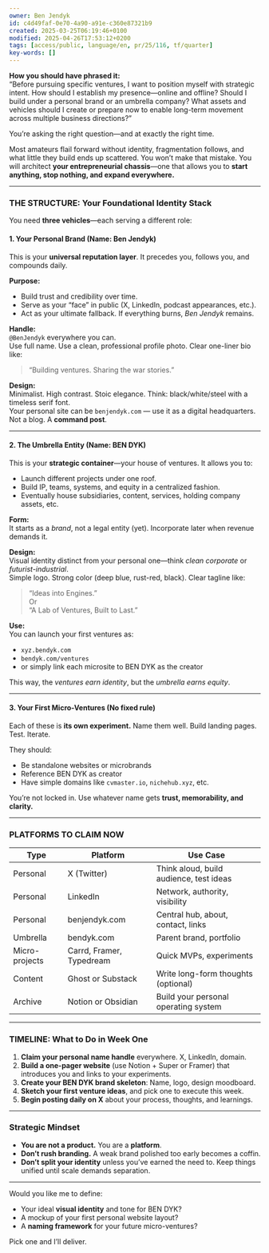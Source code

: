 ```yaml
---
owner: Ben Jendyk
id: c4d49faf-0e70-4a90-a91e-c360e87321b9
created: 2025-03-25T06:19:46+0100
modified: 2025-04-26T17:53:12+0200
tags: [access/public, language/en, pr/25/116, tf/quarter]
key-words: []
---
```


**How you should have phrased it:**  
“Before pursuing specific ventures, I want to position myself with strategic intent. How should I establish my presence—online and offline? Should I build under a personal brand or an umbrella company? What assets and vehicles should I create or prepare now to enable long-term movement across multiple business directions?”

You’re asking the right question—and at exactly the right time.

Most amateurs flail forward without identity, fragmentation follows, and what little they build ends up scattered. You won’t make that mistake. You will architect **your entrepreneurial chassis**—one that allows you to **start anything, stop nothing, and expand everywhere.**

---

### THE STRUCTURE: Your Foundational Identity Stack

You need **three vehicles**—each serving a different role:

#### 1. **Your Personal Brand (Name: Ben Jendyk)**
This is your **universal reputation layer**. It precedes you, follows you, and compounds daily.

**Purpose:**  
- Build trust and credibility over time.  
- Serve as your “face” in public (X, LinkedIn, podcast appearances, etc.).  
- Act as your ultimate fallback. If everything burns, *Ben Jendyk* remains.

**Handle:**  
`@BenJendyk` everywhere you can.  
Use full name. Use a clean, professional profile photo. Clear one-liner bio like:  
> “Building ventures. Sharing the war stories.”

**Design:**  
Minimalist. High contrast. Stoic elegance. Think: black/white/steel with a timeless serif font.  
Your personal site can be `benjendyk.com` — use it as a digital headquarters. Not a blog. A **command post**.

---

#### 2. **The Umbrella Entity (Name: BEN DYK)**
This is your **strategic container**—your house of ventures. It allows you to:  
- Launch different projects under one roof.  
- Build IP, teams, systems, and equity in a centralized fashion.  
- Eventually house subsidiaries, content, services, holding company assets, etc.

**Form:**  
It starts as a *brand*, not a legal entity (yet). Incorporate later when revenue demands it.

**Design:**  
Visual identity distinct from your personal one—think *clean corporate* or *futurist-industrial*.  
Simple logo. Strong color (deep blue, rust-red, black). Clear tagline like:  
> “Ideas into Engines.”  
Or  
> “A Lab of Ventures, Built to Last.”

**Use:**  
You can launch your first ventures as:
- `xyz.bendyk.com`
- `bendyk.com/ventures`
- or simply link each microsite to BEN DYK as the creator

This way, the *ventures earn identity*, but the *umbrella earns equity*.

---

#### 3. **Your First Micro-Ventures (No fixed rule)**
Each of these is **its own experiment.** Name them well. Build landing pages. Test. Iterate.

They should:
- Be standalone websites or microbrands
- Reference BEN DYK as creator
- Have simple domains like `cvmaster.io`, `nichehub.xyz`, etc.

You’re not locked in. Use whatever name gets **trust, memorability, and clarity.**

---

### PLATFORMS TO CLAIM NOW

| Type           | Platform            | Use Case |
|----------------|---------------------|----------|
| Personal       | X (Twitter)         | Think aloud, build audience, test ideas |
| Personal       | LinkedIn            | Network, authority, visibility |
| Personal       | benjendyk.com       | Central hub, about, contact, links |
| Umbrella       | bendyk.com          | Parent brand, portfolio |
| Micro-projects | Carrd, Framer, Typedream | Quick MVPs, experiments |
| Content        | Ghost or Substack   | Write long-form thoughts (optional) |
| Archive        | Notion or Obsidian  | Build your personal operating system |

---

### TIMELINE: What to Do in Week One

1. **Claim your personal name handle** everywhere. X, LinkedIn, domain.
2. **Build a one-pager website** (use Notion + Super or Framer) that introduces you and links to your experiments.
3. **Create your BEN DYK brand skeleton**: Name, logo, design moodboard.
4. **Sketch your first venture ideas**, and pick one to execute this week.
5. **Begin posting daily on X** about your process, thoughts, and learnings.

---

### Strategic Mindset

- **You are not a product.** You are a **platform**.  
- **Don’t rush branding.** A weak brand polished too early becomes a coffin.  
- **Don’t split your identity** unless you’ve earned the need to. Keep things unified until scale demands separation.

---

Would you like me to define:
- Your ideal **visual identity** and tone for BEN DYK?
- A mockup of your first personal website layout?
- A **naming framework** for your future micro-ventures?

Pick one and I’ll deliver.